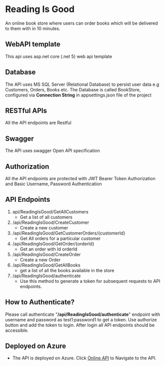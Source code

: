 # Reading Is Good
An online book store where users can order books which will be delivered to them
with in 10 minutes. 

## WebAPI template
This api uses asp.net core (.net 5) web api template

## Database
The API uses MS SQL Server (Relational Database) to persist user data e.g Customers, Orders, Books etc.
The Database is called BookStore, configured via **Connection String** in appsettings.json file of the project

## RESTful APIs
All the API endpoints are Restful

## Swagger 
The API uses swagger Open API specification

## Authorization 
All the API endpoints are protected with JWT Bearer Token Authorization and Basic Username, Password Authentication

## API Endpoints
1. api/ReadingIsGood/GetAllCustomers
   * Get a list of all customers 
2. /api/ReadingIsGood/CreateCustomer
   * Create a new customer
3. /api/ReadingIsGood/GetCustomerOrders/{customerId}
   * Get All orders for a particular customer
4. /api/ReadingIsGood/GetOrder/{orderId}
   * Get an order with Id orderId
5. /api/ReadingIsGood/CreateOrder
   * Create a new Order
6. /api/ReadingIsGood/GetAllBooks
   * get a list of all the books available in the store
7. /api/ReadingIsGood/authenticate
   * Use this method to generate a token for subsequent requests to API endpoints.

## How to Authenticate?
Please call authenticate "**/api/ReadingIsGood/authenticate**" endpoint with username and password as test1:password1 to get a token.
Use authorize button and add the token to login.
After login all API endpoints should be accessible.

## Deployed on Azure
 * The API is deployed on Azure. Click [Online API](https://readingisgoodapi.azurewebsites.net/swagger/index.html) to Navigate to the API.
